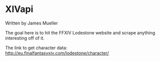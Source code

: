 XIVapi
======

Written by James Mueller

The goal here is to hit the FFXIV Lodestone website and scrape anything interesting off of it.

The link to get character data: http://eu.finalfantasyxiv.com/lodestone/character/
